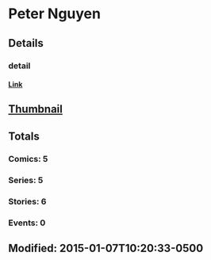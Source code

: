 # Peter  Nguyen 
## Details
### detail
#### [Link](http://marvel.com/comics/creators/12487/peter_nguyen?utm_campaign=apiRef&utm_source=225578a89fc76f3d20fbffda5d17a88d)
## [Thumbnail](http://i.annihil.us/u/prod/marvel/i/mg/b/40/image_not_available.jpg)
## Totals
### Comics: 5
### Series: 5
### Stories: 6
### Events: 0
## Modified: 2015-01-07T10:20:33-0500